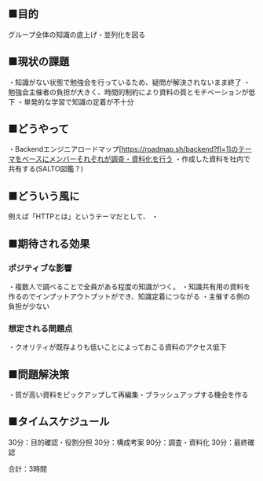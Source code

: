 ## ■目的
グループ全体の知識の底上げ・並列化を図る
## ■現状の課題
・知識がない状態で勉強会を行っているため、疑問が解決されないまま終了
・勉強会主催者の負担が大きく、時間的制約により資料の質とモチベーションが低下
・単発的な学習で知識の定着が不十分
## ■どうやって
・Backendエンジニアロードマップ[https://roadmap.sh/backend?fl=1]のテーマをベースにメンバーそれぞれが調査・資料化を行う
・作成した資料を社内で共有する(SALTO図鑑？)
## ■どういう風に
例えば「HTTPとは」というテーマだとして、
・
## ■期待される効果
### ポジティブな影響
・複数人で調べることで全員がある程度の知識がつく。
・知識共有用の資料を作るのでインプットアウトプットができ、知識定着につながる
・主催する側の負担が少ない
### 想定される問題点
・クオリティが既存よりも低いことによっておこる資料のアクセス低下
## ■問題解決策
・質が高い資料をピックアップして再編集・ブラッシュアップする機会を作る
## ■タイムスケジュール
30分：目的確認・役割分担
30分：構成考案
90分：調査・資料化
30分：最終確認

合計：3時間




